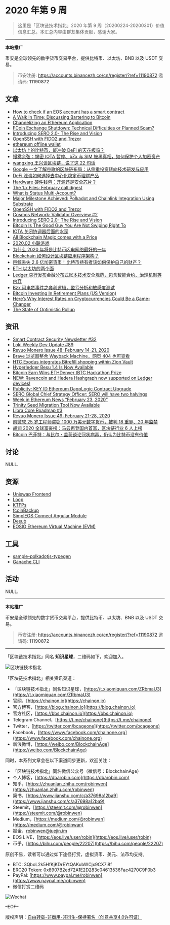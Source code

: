 # 2020 年第 9 周

> 这里是「区块链技术指北」2020 年第 9 周（20200224-20200301）价值信息汇总。本汇总内容由群友集体贡献，感谢大家。

***

**本站推广**

币安是全球领先的数字货币交易平台，提供比特币、以太坊、BNB 以及 USDT 交易。

> 币安注册: https://accounts.binancezh.co/cn/register/?ref=11190872
> 邀请码: **11190872**

## 文章

* [How to check if an EOS account has a smart contract](https://bbs.chainon.io/d/5299)
* [A Walk in Time; Discussing Bartering to Bitcoin](https://bbs.chainon.io/d/5301)
* [Channelizing an Ethereum Application](https://bbs.chainon.io/d/5304)
* [FCoin Exchange Shutdown: Technical Difficulties or Planned Scam?](https://bbs.chainon.io/d/5305)
* [Introducing SERO 2.0- The Rise and Vision](https://bbs.chainon.io/d/5306)
* [OpenSSH with FIDO2 and Trezor](https://bbs.chainon.io/d/5307)
* [ethereum offline wallet](https://bbs.chainon.io/d/5308)
* [以太坊上的比特币，能冲破 DeFi 的天花板吗？](https://bbs.chainon.io/d/5314)
* [慢雾余弦：揭密 IOTA 暂停、bZx 与 SIM 被黑真相，如何保护个人加密资产](https://bbs.chainon.io/d/5315)
* [wangxing 王兴谈区块链，说了这 22 句话](https://bbs.chainon.io/d/5317)
* [Google 一文了解谷歌的区块链布局：从侧重投资转向技术研发与应用](https://bbs.chainon.io/d/5318)
* [DeFi 浅谈如何选择去中心化稳定币理财产品](https://bbs.chainon.io/d/5319)
* [Hardware 硬件钱包：开源还是安全芯片？](https://bbs.chainon.io/d/5320)
* [The 1.x Files: February call digest](https://bbs.chainon.io/d/5324)
* [What is Status Multi-Account?](https://bbs.chainon.io/d/5328)
* [Major Milestone Achieved: Polkadot and Chainlink Integration Using Substrate](https://bbs.chainon.io/d/5329)
* [OpenSSH with FIDO2 and Trezor](https://bbs.chainon.io/d/5330)
* [Cosmos Network: Validator Overview #2](https://bbs.chainon.io/d/5331)
* [Introducing SERO 2.0- The Rise and Vision](https://bbs.chainon.io/d/5332)
* [Bitcoin Is The Good Guy You Are Not Swiping Right To](https://bbs.chainon.io/d/5335)
* [IOTA 关闭协调器后面的水深](https://bbs.chainon.io/d/5336)
* [All Blockchain Magic comes with a Price](https://bbs.chainon.io/d/5340)
* [2020.02 小聪游戏](https://bbs.chainon.io/d/5341)
* [为什么 2020 年将是比特币闪电网络最好的一年](https://bbs.chainon.io/d/5342)
* [Blockchain 如何设计区块链应用程序架构？](https://bbs.chainon.io/d/5343)
* [巨鲸丢失 2.6 亿加密货币！比特币持有者该如何保护自己的财产？](https://bbs.chainon.io/d/5347)
* [ETH 以太坊的两个面](https://bbs.chainon.io/d/5351)
* [Ledger 央行发布金融分布式账本技术安全规范，包含智能合约、治理机制等内容](https://bbs.chainon.io/d/5352)
* [Bzx 闪电贷事件之套利逻辑，盈亏分析和敏感度测试](https://bbs.chainon.io/d/5353)
* [Bitcoin Investing In Retirement Plans (US Version)](https://bbs.chainon.io/d/5354)
* [Here’s Why Interest Rates on Cryptocurrencies Could Be a Game-Changer](https://bbs.chainon.io/d/5355)
* [The State of Optimistic Rollup](https://bbs.chainon.io/d/5356)

## 资讯

* [Smart Contract Security Newsletter #32](https://bbs.chainon.io/d/5300)
* [Loki Weekly Dev Update #89](https://bbs.chainon.io/d/5302)
* [Revuo Monero Issue 48: February 14-21, 2020](https://bbs.chainon.io/d/5303)
* [Brave 浏览器整合 Wayback Machine，网页 404 也可查看](https://bbs.chainon.io/d/5316)
* [HTC Exodus integrates Bitrefill shopping within Zion Vault](https://bbs.chainon.io/d/5321)
* [Hyperledger Besu 1.4 Is Now Available](https://bbs.chainon.io/d/5322)
* [Bitcoin Earn Wins ETHDenver tBTC Hackathon Prize](https://bbs.chainon.io/d/5325)
* [NEW: Ravencoin and Hedera Hashgraph now supported on Ledger devices!](https://bbs.chainon.io/d/5326)
* [Publicity: KEY ID Ethereum DappLogic Contract Upgrade](https://bbs.chainon.io/d/5327)
* [SERO Global Chief Strategy Officer: SERO will have two halvings](https://bbs.chainon.io/d/5333)
* [Week in Ethereum News “February 23, 2020”](https://bbs.chainon.io/d/5334)
* [Trinity Seed Migration Tool Now Available](https://bbs.chainon.io/d/5337)
* [Libra Core Roadmap #3](https://bbs.chainon.io/d/5338)
* [Revuo Monero Issue 49: February 21-28, 2020](https://bbs.chainon.io/d/5339)
* [前微软 25 岁工程师盗窃 1000 万美元数字货币，被判 18 重罪、20 年监禁](https://bbs.chainon.io/d/5344)
* [胡润 2020 全球富豪榜：马云再登国内首富，区块链行业 6 人上榜](https://bbs.chainon.io/d/5345)
* [Bitcoin 巴菲特：与比尔・盖茨谈论冠状病毒，仍认为比特币没有价值](https://bbs.chainon.io/d/5346)

## 讨论

NULL.

## 资源

* [Uniswap Frontend](https://bbs.chainon.io/d/5312)
* [Loop](https://bbs.chainon.io/d/5313)
* [KTFPs](https://bbs.chainon.io/d/5348)
* [fcoinBackup](https://bbs.chainon.io/d/5349)
* [SimplEOS Connect Angular Module](https://bbs.chainon.io/d/5350)
* [Desub](https://bbs.chainon.io/d/5309)
* [EOSIO Ethereum Virtual Machine (EVM)](https://bbs.chainon.io/d/5323)

## 工具

* [sample-polkadotjs-typegen](https://bbs.chainon.io/d/5310)
* [Ganache CLI](https://bbs.chainon.io/d/5311)

## 活动

NULL.

***

**本站推广**

币安是全球领先的数字货币交易平台，提供比特币、以太坊、BNB 以及 USDT 交易。

> 币安注册: https://accounts.binancezh.co/cn/register/?ref=11190872
> 邀请码: **11190872**

***

「区块链技术指北」同名 **知识星球**，二维码如下，欢迎加入。

![区块链技术指北](https://cdn.dbarobin.com/3YzonTR.png)

「区块链技术指北」相关资讯渠道：

* 「区块链技术指北」同名知识星球，[https://t.xiaomiquan.com/ZRbmaU3](https://t.xiaomiquan.com/ZRbmaU3)
* 官网，[https://chainon.io](https://chainon.io)
* 官方博客，[https://blog.chainon.io](https://blog.chainon.io)
* 官方社区，[https://bbs.chainon.io](https://bbs.chainon.io)
* Telegram Channel，[https://t.me/chainone](https://t.me/chainone)
* Twitter，[https://twitter.com/bcageone](https://twitter.com/bcageone)
* Facebook，[https://www.facebook.com/chainone.org](https://www.facebook.com/chainone.org)
* 新浪微博，[https://weibo.com/BlockchainAge](https://weibo.com/BlockchainAge)

同时，本系列文章会在以下渠道同步更新，欢迎关注：

* 「区块链技术指北」同名微信公众号（微信号：BlockchainAge）
* 个人博客，[https://dbarobin.com](https://dbarobin.com)
* 知乎，[https://zhuanlan.zhihu.com/robinwen](https://zhuanlan.zhihu.com/robinwen)
* 简书，[https://www.jianshu.com/c/a37698a12ba9](https://www.jianshu.com/c/a37698a12ba9)
* Steemit，[https://steemit.com/@robinwen](https://steemit.com/@robinwen)
* Medium，[https://medium.com/@robinwan](https://medium.com/@robinwan)
* 掘金，[robinwen@juejin.im](https://juejin.im/user/5673ccae60b2260ee435f89a/posts)
* EOS LIVE，[https://eos.live/user/robin](https://eos.live/user/robin)
* 币乎，[https://bihu.com/people/22207](https://bihu.com/people/22207)

原创不易，读者可以通过如下途径打赏，虚拟货币、美元、法币均支持。

* BTC: 3QboL2k5HfKjKDrEYtQAKubWCjx9CX7i8f
* ERC20 Token: 0x8907B2ed72A1E2D283c04613536Fac4270C9F0b3
* PayPal: [https://www.paypal.me/robinwen](https://www.paypal.me/robinwen)
* 微信打赏二维码

![Wechat](https://cdn.dbarobin.com/SzoNl5b.jpg)

–EOF–

版权声明：[自由转载-非商用-非衍生-保持署名（创意共享4.0许可证）](http://creativecommons.org/licenses/by-nc-nd/4.0/deed.zh)